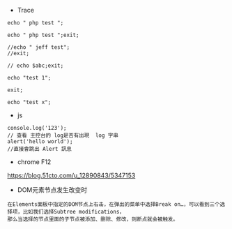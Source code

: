 * Trace
```
echo " php test ";

echo " php test ";exit;

//echo " jeff test";
//exit;

// echo $abc;exit;

```
```
echo "test 1";

exit;

echo "test x";

```

* js 

```
console.log('123');
// 查看 主控台的 log是否有出現  log 字串
alert('hello world');
//直接會跳出 Alert 訊息

```


* chrome F12

https://blog.51cto.com/u_12890843/5347153


* DOM元素节点发生改变时
```
在Elements面板中指定的DOM节点上右击，在弹出的菜单中选择Break on…，可以看到三个选择项，比如我们选择Subtree modifications，
那么当选择的节点里面的子节点被添加、删除、修改，则断点就会被触发。

```
